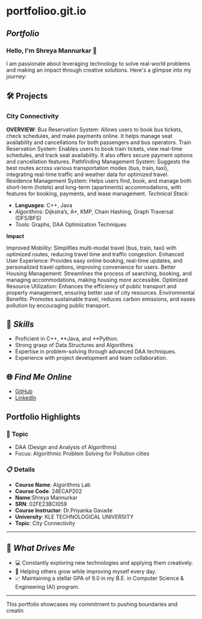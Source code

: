 # portfolioo.git.io
## *Portfolio*

### Hello, I'm Shreya Mannurkar 👋

I am passionate about leveraging technology to solve real-world problems and making an impact through creative solutions. 
Here's a glimpse into my journey:  


## 🛠 Projects

### City Connectivity 

**OVERVIEW**: 
Bus Reservation System: Allows users to book bus tickets, check schedules, and make payments online. It helps manage seat availability and cancellations for both passengers and bus operators.
Train Reservation System: Enables users to book train tickets, view real-time schedules, and track seat availability. It also offers secure payment options and cancellation features.
Pathfinding Management System: Suggests the best routes across various transportation modes (bus, train, taxi), integrating real-time traffic and weather data for optimized travel.
Residence Management System: Helps users find, book, and manage both short-term (hotels) and long-term (apartments) accommodations, with features for booking, payments, and lease management.
*Technical Stack:*  

- **Languages**: C++, Java  
- *Algorithms:* Dijkstra’s, A*, KMP, Chain Hashing, Graph Traversal (DFS/BFS)
- *Tools:* Graphs, DAA Optimization Techniques  

**Impact**  

Improved Mobility: Simplifies multi-modal travel (bus, train, taxi) with optimized routes, reducing travel time and traffic congestion.
Enhanced User Experience: Provides easy online booking, real-time updates, and personalized travel options, improving convenience for users.
Better Housing Management: Streamlines the process of searching, booking, and managing accommodations, making housing more accessible.
Optimized Resource Utilization: Enhances the efficiency of public transport and property management, ensuring better use of city resources.
Environmental Benefits: Promotes sustainable travel, reduces carbon emissions, and eases pollution by encouraging public transport.
## 🚀 *Skills*  

- Proficient in C++, **Java, and **Python.  
- Strong grasp of Data Structures and Algorithms.  
- Expertise in problem-solving through advanced DAA techniques.  
- Experience with project development and team collaboration.  


## 🌐 *Find Me Online*

- [GitHub](https://github.com/shreya1176/portfolioo.git.io)
- [LinkedIn](www.linkedin.com/in/shreya-mannurkar-701195345)

## Portfolio Highlights

### 🎯 **Topic** 

- DAA (Design and Analysis of Algorithms)  
- Focus: Algorithmic Problem Solving for Pollution cities  

### 📋 **Details**

- **Course Name**: Algorithms Lab 
- **Course Code**: 24ECAP202  
- **Name**:Shreya Mannurkar
- **SRN**: 02FE23BCI059  
- **Course Instructor**: Dr.Priyanka Gavade  
- **University**: KLE TECHNOLOGICAL UNIVERSITY
- **Topic**: City Connectivity

---

## 🎨 *What Drives Me*  
- 💻 Constantly exploring new technologies and applying them creatively.  
- 🤝 Helping others grow while improving myself every day.  
- 📈 Maintaining a stellar GPA of 9.0 in my B.E. in Computer Science & Engineering (AI) program.  

---

This portfolio showcases my commitment to pushing boundaries and creatin
